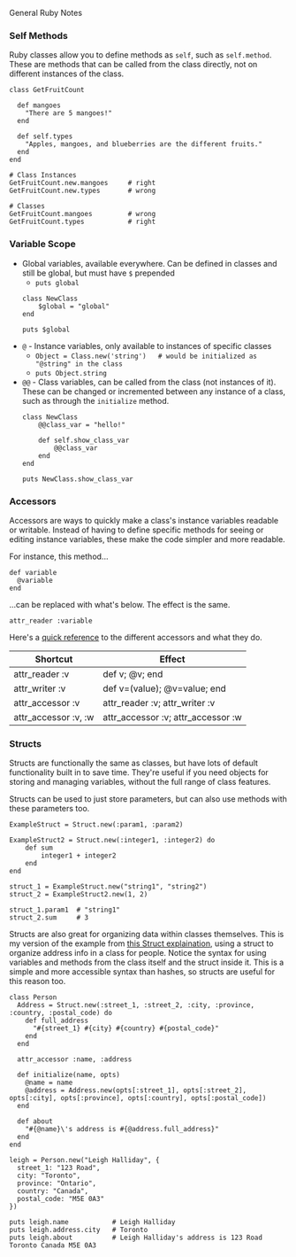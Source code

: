 General Ruby Notes

### Self Methods

Ruby classes allow you to define methods as `self`, such as `self.method`. These are methods that can be called from the class directly, not on different instances of the class.

```
class GetFruitCount

  def mangoes
    "There are 5 mangoes!"
  end

  def self.types
    "Apples, mangoes, and blueberries are the different fruits."
  end
end

# Class Instances
GetFruitCount.new.mangoes     # right
GetFruitCount.new.types       # wrong

# Classes
GetFruitCount.mangoes         # wrong
GetFruitCount.types           # right
```

### Variable Scope

* Global variables, available everywhere. Can be defined in classes and still be global, but must have `$` prepended
    - `puts global`
    ```
    class NewClass
        $global = "global"
    end

    puts $global
    ```
* `@` - Instance variables, only available to instances of specific classes
    - `Object = Class.new('string')   # would be initialized as "@string" in the class`
    - `puts Object.string`
* `@@` - Class variables, can be called from the class (not instances of it). These can be changed or incremented between any instance of a class, such as through the `initialize` method.
    ```
    class NewClass
        @@class_var = "hello!"

        def self.show_class_var
            @@class_var
        end
    end

    puts NewClass.show_class_var
    ```

### Accessors

Accessors are ways to quickly make a class's instance variables readable or writable. Instead of having to define specific methods for seeing or editing instance variables, these make the code simpler and more readable.

For instance, this method...

```
def variable
  @variable
end
```

...can be replaced with what's below. The effect is the same.

```
attr_reader :variable
```

Here's a [quick reference](http://www.rubyist.net/~slagell/ruby/accessors.html) to the different accessors and what they do.

| Shortcut             | Effect                             |
|----------------------|------------------------------------|
| attr_reader :v       | def v; @v; end                     |
| attr_writer :v       | def v=(value); @v=value; end       |
| attr_accessor :v     | attr_reader :v; attr_writer :v     |
| attr_accessor :v, :w | attr_accessor :v; attr_accessor :w |

### Structs

Structs are functionally the same as classes, but have lots of default functionality built in to save time. They're useful if you need objects for storing and managing variables, without the full range of class features.

Structs can be used to just store parameters, but can also use methods with these parameters too.

```
ExampleStruct = Struct.new(:param1, :param2)

ExampleStruct2 = Struct.new(:integer1, :integer2) do
    def sum
        integer1 + integer2
    end
end

struct_1 = ExampleStruct.new("string1", "string2")
struct_2 = ExampleStruct2.new(1, 2)

struct_1.param1  # "string1"
struct_2.sum     # 3
```

Structs are also great for organizing data within classes themselves. This is my version of the example from [this Struct explaination](https://www.leighhalliday.com/ruby-struct), using a struct to organize address info in a class for people. Notice the syntax for using variables and methods from the class itself and the struct inside it. This is a simple and more accessible syntax than hashes, so structs are useful for this reason too.

```
class Person
  Address = Struct.new(:street_1, :street_2, :city, :province, :country, :postal_code) do
    def full_address
      "#{street_1} #{city} #{country} #{postal_code}"
    end
  end

  attr_accessor :name, :address

  def initialize(name, opts)
    @name = name
    @address = Address.new(opts[:street_1], opts[:street_2], opts[:city], opts[:province], opts[:country], opts[:postal_code])
  end

  def about
    "#{@name}\'s address is #{@address.full_address}"
  end
end

leigh = Person.new("Leigh Halliday", {
  street_1: "123 Road",
  city: "Toronto",
  province: "Ontario",
  country: "Canada",
  postal_code: "M5E 0A3"
})

puts leigh.name           # Leigh Halliday
puts leigh.address.city   # Toronto
puts leigh.about          # Leigh Halliday's address is 123 Road Toronto Canada M5E 0A3
```







